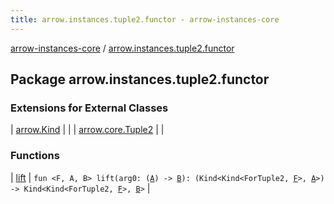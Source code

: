 ```yaml
---
title: arrow.instances.tuple2.functor - arrow-instances-core
---
```


[arrow-instances-core](../index.html) / [arrow.instances.tuple2.functor](./index.html)

## Package arrow.instances.tuple2.functor

### Extensions for External Classes

| [arrow.Kind](arrow.-kind/index.html) |  |
| [arrow.core.Tuple2](arrow.core.-tuple2/index.html) |  |

### Functions

| [lift](lift.html) | `fun <F, A, B> lift(arg0: (`[`A`](lift.html#A)`) -> `[`B`](lift.html#B)`): (Kind<Kind<ForTuple2, `[`F`](lift.html#F)`>, `[`A`](lift.html#A)`>) -> Kind<Kind<ForTuple2, `[`F`](lift.html#F)`>, `[`B`](lift.html#B)`>` |

